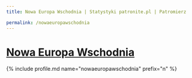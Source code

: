 ```yaml
---
title: Nowa Europa Wschodnia | Statystyki patronite.pl | Patromierz

permalink: /nowaeuropawschodnia
---
```


# [Nowa Europa Wschodnia](https://patronite.pl/nowaeuropawschodnia)

{% include profile.md name="nowaeuropawschodnia" prefix="n" %}
